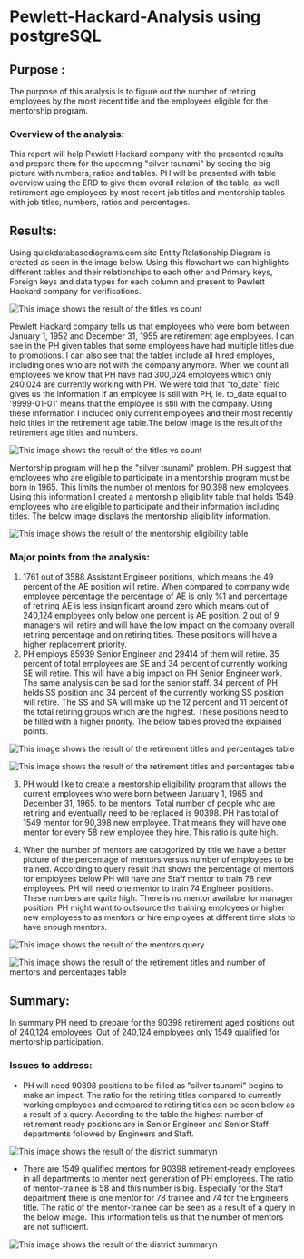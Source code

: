 # Pewlett-Hackard-Analysis using postgreSQL

## Purpose :
 The purpose of this analysis is to figure out the number of retiring employees by the most recent title and the employees eligible for the mentorship program.
 ### Overview of the analysis: 
 This report will help Pewlett Hackard company with the presented results and prepare them for the upcoming "silver tsunami" by seeing the big picture with numbers, ratios and tables. PH will be presented with table overview using the ERD to give them overall relation of the table, as well retirement age employees by most recent job titles and mentorship tables with job titles, numbers, ratios and percentages.

## Results:  
 Using quickdatabasediagrams.com site Entity Relationship Diagram is created as seen in the image below. Using this flowchart we can highlights different tables and their relationships to each other and Primary keys, Foreign keys and data types for each column and present to Pewlett Hackard company for verifications.

![This image shows the result of the titles vs count ](EmployeeDB.png)

Pewlett Hackard company tells us that employees who were born between January 1, 1952 and December 31, 1955 are retirement age employees. I can see in the PH given tables that some employees have had multiple titles due to promotions. I can also see that the tables include all hired employes, including ones who are not with the company anymore. When we count all employees we know that PH have had 300,024 employees which only 240,024 are currently working with PH. We were told that "to_date" field gives us the information if an employee is still with PH, ie. to_date equal to '9999-01-01' means that the employee is still with the company. Using these information I included only current employees and their most recently held titles in the retirement age table.The below image is the result of the retirement age titles and numbers.

![This image shows the result of the titles vs count ](Resources/deliverable1.PNG)

Mentorship program will help the "silver tsunami" problem. PH suggest that employees who are eligible to participate in a mentorship program must be born in 1965. This limits the number of mentors for 90,398 new employees. Using this information I created a mentorship eligibility table that holds 1549 employees who are eligible to participate and their information including titles. The below image displays the mentorship eligibility information.

![This image shows the result of the mentorship eligibility table](Resources/deliverable2.PNG)

### Major points from the analysis:
1. 1761 out of 3588 Assistant Engineer positions, which means the 49 percent of the AE position will retire. When compared to company wide employee percentage the percentage of AE is only %1 and percentage of retiring AE is less insignificant around zero which means out of 240,124 employees only below one percent is AE position. 2 out of 9 managers will retire and will have the low impact on the company overall retiring percentage and on retiring titles. These positions will have a higher replacement priority.
2. PH employs 85939 Senior Engineer and 29414 of them will retire.  35 percent of total employees are SE and 34 percent of currently working SE will retire. This will have a big impact on PH Senior Engineer work. The same analysis can be said for the senior staff. 34 percent of PH helds SS position and 34 percent of the currently working SS position will retire. The SS and SA will make up the 12 percent and 11 percent of the total retiring groups which are the highest. These positions need to be filled with a higher priority. The below tables proved the explained points.

![This image shows the result of the retirement titles and percentages table](Resources/retiring_titles_percentage_to_total_emp_num.PNG)

![This image shows the result of the retirement titles and percentages table](Resources/titles_vs_retiring_titles_percentage.PNG)

3. PH would like to create a mentorship eligibility program that allows the current employees who were born between January 1, 1965 and December 31, 1965. to be mentors. Total number of people who are retiring and eventually need to be replaced is 90398. PH has total of 1549 mentor for 90,398 new employee. That means they will have one mentor for every 58 new employee they hire. This ratio is quite high. 

4. When the number of mentors are catogorized by title we have a better picture of the percentage of mentors versus number of employees to be trained. According to query result that shows the percentage of mentors for employees below PH will have one Staff mentor to train 78 new employees. PH will need one mentor to train 74 Engineer positions. These numbers are quite high. There is no mentor available for manager position. PH might want to outsource the training employees or higher new employees to as mentors or hire employees at different time slots to have enough mentors.

![This image shows the result of the mentors query](mentors_titles.PNG)

![This image shows the result of the retirement titles and number of mentors and percentages table](Resources/mentor_vs_retiree.PNG)

## Summary: 
In summary PH need to prepare for the 90398 retirement aged positions out of 240,124 employees. Out of 240,124 employees only 1549 qualified for mentorship participation.

### Issues to address:
- PH will need 90398 positions to be filled as "silver tsunami" begins to make an impact. The ratio for the retiring titles compared to currently working employees and compared to retiring titles can be seen below as a result of a query. According to the table the highest number of retirement ready positions are in Senior Engineer and Senior Staff departments followed by Engineers and Staff.

![This image shows the result of the district summaryn](Resources/high-level_retiree_data.PNG)

- There are 1549 qualified mentors for 90398 retirement-ready employees in all departments to mentor next generation of PH employees. The ratio of mentor-trainee is 58 and this number is big. Especially for the Staff department there is one mentor for 78 trainee and 74 for the Engineers title. The ratio of the mentor-trainee can be seen as a result of a query in the below image. This information tells us that the number of mentors are not sufficient.

![This image shows the result of the district summaryn](Resources/high-level_mentor_data.PNG)

